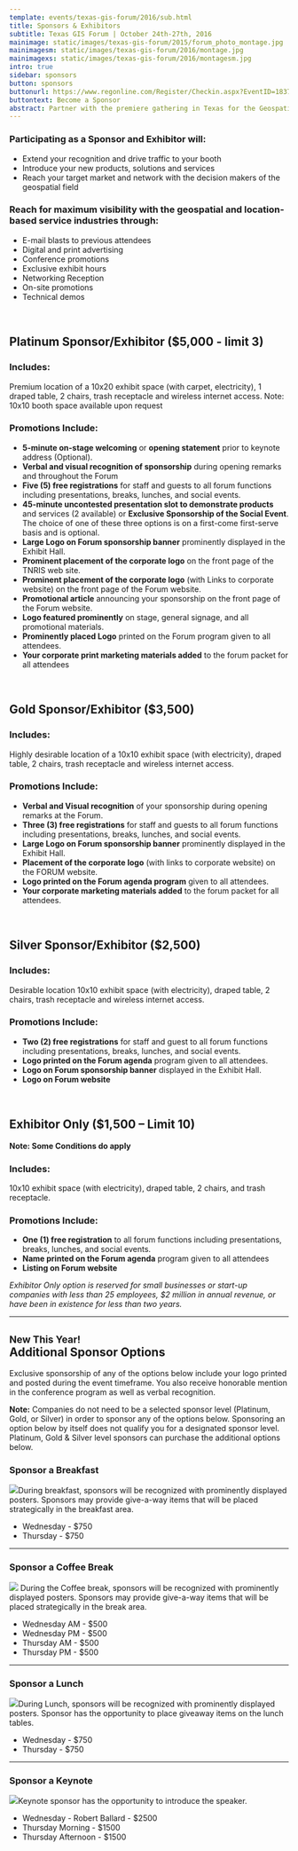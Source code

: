 ```yaml
---
template: events/texas-gis-forum/2016/sub.html
title: Sponsors & Exhibitors
subtitle: Texas GIS Forum | October 24th-27th, 2016
mainimage: static/images/texas-gis-forum/2015/forum_photo_montage.jpg
mainimagesm: static/images/texas-gis-forum/2016/montage.jpg
mainimagexs: static/images/texas-gis-forum/2016/montagesm.jpg
intro: true
sidebar: sponsors
button: sponsors
buttonurl: https://www.regonline.com/Register/Checkin.aspx?EventID=1837776
buttontext: Become a Sponsor
abstract: Partner with the premiere gathering in Texas for the Geospatial Professionals to reach your customers and your community.
---
```


### Participating as a Sponsor and Exhibitor will:

- Extend your recognition and drive traffic to your booth
- Introduce your new products, solutions and services
- Reach your target market and network with the decision makers of the geospatial field

### Reach for maximum visibility with the geospatial and location-based service industries through:

- E-mail blasts to previous attendees
- Digital and print advertising
- Conference promotions
- Exclusive exhibit hours
- Networking Reception
- On-site promotions
- Technical demos

<br>

## Platinum Sponsor/Exhibitor ($5,000 - limit 3)

### Includes:

Premium location of a 10x20 exhibit space (with carpet, electricity), 1 draped table, 2 chairs, trash receptacle and wireless internet access. Note: 10x10 booth space available upon request

### Promotions Include:

- **5-minute on-stage welcoming** or **opening statement** prior to keynote address (Optional).
- **Verbal and visual recognition of sponsorship** during opening remarks and throughout the Forum
- **Five (5) free registrations** for staff and guests to all forum functions including presentations, breaks, lunches, and social events.
- **45-minute uncontested presentation slot to demonstrate products** and services (2 available) or **Exclusive Sponsorship of the Social Event**. The choice of one of these three options is on a first-come first-serve basis and is optional.
- **Large Logo on Forum sponsorship banner** prominently displayed in the Exhibit Hall.
- **Prominent placement of the corporate logo** on the front page of the TNRIS web site.
- **Prominent placement of the corporate logo** (with Links to corporate website) on the front page of the Forum website.
- **Promotional article** announcing your sponsorship on the front page of the Forum website.
- **Logo featured prominently** on stage, general signage, and all promotional materials.
- **Prominently placed Logo** printed on the Forum program given to all attendees.
- **Your corporate print marketing materials added** to the forum packet for all attendees

<br>

## Gold Sponsor/Exhibitor ($3,500)

### Includes:

Highly desirable location of a 10x10 exhibit space (with electricity), draped table, 2 chairs, trash receptacle and wireless internet access.

### Promotions Include:

- **Verbal and Visual recognition** of your sponsorship during opening remarks at the Forum. 
- **Three (3) free registrations** for staff and guests to all forum functions including presentations, breaks, lunches, and social events.
- **Large Logo on Forum sponsorship banner** prominently displayed in the Exhibit Hall.
- **Placement of the corporate logo** (with links to corporate website) on the FORUM website.
- **Logo printed on the Forum agenda program** given to all attendees.
- **Your corporate marketing materials added** to the forum packet for all attendees.

<br>

## Silver Sponsor/Exhibitor ($2,500)
### Includes:

Desirable location 10x10 exhibit space (with electricity), draped table, 2 chairs, trash receptacle and wireless internet access.

### Promotions Include:

- **Two (2) free registrations** for staff and guest to all forum functions including presentations, breaks, lunches, and social events.
- **Logo printed on the Forum agenda** program given to all attendees.
- **Logo on Forum sponsorship banner** displayed in the Exhibit Hall.
- **Logo on Forum website**

<br>

## Exhibitor Only ($1,500 – Limit 10)

**Note: Some Conditions do apply**

### Includes:

10x10 exhibit space (with electricity), draped table, 2 chairs, and trash receptacle.

### Promotions Include:
- **One (1) free registration** to all forum functions including presentations, breaks, lunches, and social events.
- **Name printed on the Forum agenda** program given to all attendees
- **Listing on Forum website**

*Exhibitor Only option is reserved for small businesses or start-up companies with less than 25 employees, $2 million in annual revenue, or have been in existence for less than two years.*

*****

<h2 id="additional-sponsors"><small>New This Year!</small><br>Additional Sponsor Options</h2>

<p class="lead">Exclusive sponsorship of any of the options below include your logo printed and posted during the event timeframe. You also receive honorable mention in the conference program as well as verbal recognition.  </p>

**Note:** Companies do not need to be a selected sponsor level (Platinum, Gold, or Silver) in order to sponsor any of the options below. Sponsoring an option below by itself does not qualify you for a designated sponsor level. Platinum, Gold & Silver level sponsors can purchase the additional options below.    

 
### Sponsor a Breakfast
<p><img class="img-responsive pull-right" src="{{m.link('static/images/texas-gis-forum/2016/breakfast.jpg')}}">During breakfast, sponsors will be recognized with prominently displayed posters. Sponsors may provide give-a-way items that will be placed strategically in the breakfast area.</p>

- Wednesday - $750
- Thursday - $750

****

### Sponsor a Coffee Break

<p><img class="img-responsive pull-right" src="{{m.link('static/images/texas-gis-forum/2016/coffee.jpg')}}"> During the Coffee break, sponsors will be recognized with prominently displayed posters. Sponsors may provide give-a-way items that will be placed strategically in the break area.</p>

- Wednesday AM - $500
- Wednesday PM - $500
- Thursday AM - $500
- Thursday PM - $500

****
 
### Sponsor a Lunch
<p><img class="img-responsive pull-right" src="{{m.link('static/images/texas-gis-forum/2016/lunch.jpg')}}">During Lunch, sponsors will be recognized with prominently displayed posters. Sponsor has the opportunity to place giveaway items on the lunch tables.</p>

- Wednesday - $750
- Thursday - $750

****

### Sponsor a Keynote  
<p><img class="img-responsive pull-right" src="{{m.link('static/images/texas-gis-forum/2016/podium.jpg')}}">Keynote sponsor has the opportunity to introduce the speaker.</p>

- Wednesday - Robert Ballard - $2500
- Thursday Morning - $1500
- Thursday Afternoon - $1500



